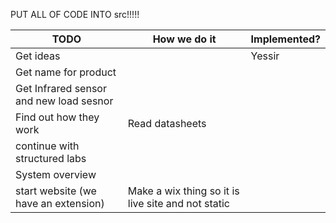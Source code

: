 PUT ALL OF CODE INTO src!!!!!
 



|        TODO         |                               How we do it                                      | Implemented? |
|-----------------------------|-------------------------------------------------------------------------|--------------|
| Get ideas                   |                                                                          | Yessir       |
|Get name for product 
|Get Infrared sensor and new load sesnor| | |
|Find out how they work | Read datasheets | |
|continue with structured labs |  | |
|System overview | | |
|start website (we have an extension) | Make a wix thing so it is live site and not static | |
